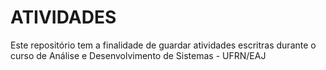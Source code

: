 # ATIVIDADES

Este repositório tem a finalidade de guardar atividades escritras durante o curso de Análise e Desenvolvimento de Sistemas - UFRN/EAJ

